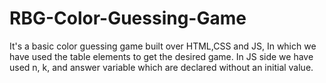 # RBG-Color-Guessing-Game
It's a basic color guessing game built over HTML,CSS and JS, In which we have used the table elements to get the desired game. In JS side we have used n, k, and answer variable which are declared without an initial value.
